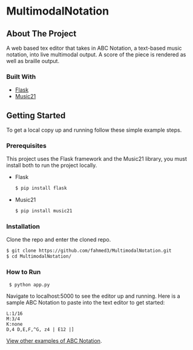 # MultimodalNotation
<!-- ABOUT THE PROJECT -->
## About The Project
A web based tex editor that takes in ABC Notation, a text-based music notation, into live multimodal output. A score of the piece is rendered as well as braille output.

### Built With
* [Flask](https://flask.palletsprojects.com/en/1.1.x/)
* [Music21](http://web.mit.edu/music21/)

<!-- GETTING STARTED -->
## Getting Started
To get a local copy up and running follow these simple example steps.

### Prerequisites

This project uses the Flask framework and the Music21 library, you must install both to run the project locally.
* Flask
  ```sh
  $ pip install flask
  ```
* Music21
  ```sh
  $ pip install music21
  ```
  
### Installation

Clone the repo and enter the cloned repo.
   ```sh
   $ git clone https://github.com/fahmed3/MultimodalNotation.git
   $ cd MultimodalNotation/
   ```
### How to Run
  ```sh
   $ python app.py
   ```
Navigate to localhost:5000 to see the editor up and running. Here is a sample ABC Notation to paste into the text editor to get started:
  ```
  L:1/16
  M:3/4
  K:none
  D,4 D,E,F,^G, z4 | E12 |]
  ```
[View other examples of ABC Notation](http://abcnotation.com/examples).
